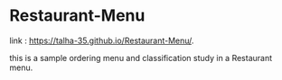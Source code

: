 # Restaurant-Menu

link : https://talha-35.github.io/Restaurant-Menu/.

this is a sample ordering menu and classification study in a Restaurant menu.

